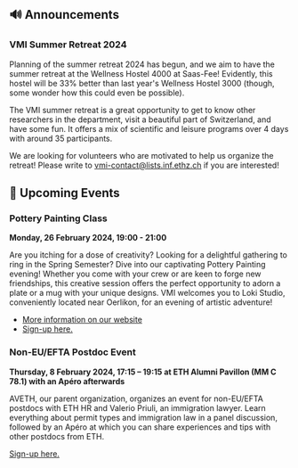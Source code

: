 ## 🔊 Announcements

### VMI Summer Retreat 2024

Planning of the summer retreat 2024 has begun, and we aim to have the summer retreat at the Wellness Hostel 4000 at Saas-Fee!
Evidently, this hostel will be 33% better than last year's Wellness Hostel 3000 (though, some wonder how this could even be possible).

The VMI summer retreat is a great opportunity to get to know other researchers in the department, visit a beautiful part of Switzerland, and have some fun.
It offers a mix of scientific and leisure programs over 4 days with around 35 participants.

We are looking for volunteers who are motivated to help us organize the retreat!
Please write to [vmi-contact@lists.inf.ethz.ch](mailto:vmi-contact@lists.inf.ethz.ch) if you are interested!

## 📅 Upcoming Events

### Pottery Painting Class

**Monday, 26 February 2024, 19:00 - 21:00**

Are you itching for a dose of creativity? Looking for a delightful gathering to ring in the Spring Semester? Dive into our captivating Pottery Painting evening! Whether you come with your crew or are keen to forge new friendships, this creative session offers the perfect opportunity to adorn a plate or a mug with your unique designs. VMI welcomes you to Loki Studio, conveniently located near Oerlikon, for an evening of artistic adventure!

* [More information on our website](https://vmi.ethz.ch/news/event/2024/01/29/pottery-event/)
* [Sign-up here.](https://forms.gle/pfQD1HpZ2VeFSArW7)


### Non-EU/EFTA Postdoc Event

**Thursday, 8 February 2024, 17:15 – 19:15 at ETH Alumni Pavillon (MM C 78.1) with an Apéro afterwards**

AVETH, our parent organization, organizes an event for non-EU/EFTA postdocs with ETH HR and Valerio Priuli, an immigration lawyer.
Learn everything about permit types and immigration law in a panel discussion, followed by an Apéro at which you can share experiences and tips with other postdocs from ETH.

[Sign-up here.](https://forms.gle/5xNuaSqyHCWYdNw2A)
